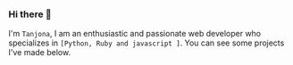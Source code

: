 ### Hi there 👋

I'm ```Tanjona```, I am an enthusiastic and passionate web developer who specializes in ```[Python, Ruby and javascript ]```.
You can see some projects I've made below.

